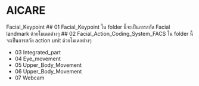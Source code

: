 # AICARE

Facial_Keypoint
	##	01 Facial_Keypoint
	ใน folder นี้จะเป็นการสกัด Facial landmark ด้วยโมเดลต่างๆ
	##	02 Facial_Action_Coding_System_FACS
	ใน folder นี้จะเป็นการสกัด action unit ด้วยโมเดลต่างๆ
*	03 Integrated_part
*	04 Eye_movement
*	05 Upper_Body_Movement
*	06 Upper_Body_Movement
*	07 Webcam
